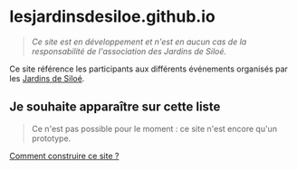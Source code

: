 # lesjardinsdesiloe.github.io

> *Ce site est en développement et n'est en aucun cas de la responsabilité de l'association des Jardins de Siloé.*

Ce site référence les participants aux différents événements organisés par les
[Jardins de Siloé](https://www.lesjardinsdesiloe.com/).

## Je souhaite apparaître sur cette liste

> Ce n'est pas possible pour le moment : ce site n'est encore qu'un prototype.

[Comment construire ce site ?](CONTRIBUTING.md)
